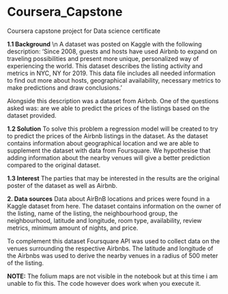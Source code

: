 # Coursera_Capstone
Coursera capstone project for Data science certificate

**1.1	Background** \n
A dataset was posted on Kaggle with the following description:
‘Since 2008, guests and hosts have used Airbnb to expand on traveling possibilities and present more unique, personalized way of experiencing the world. This dataset describes the listing activity and metrics in NYC, NY for 2019. This data file includes all needed information to find out more about hosts, geographical availability, necessary metrics to make predictions and draw conclusions.’

Alongside this description was a dataset from Airbnb. One of the questions asked was:  are we able to predict the prices of the listings based on the dataset provided. 

**1.2	Solution**
To solve this problem a regression model will be created to try to predict the prices of the Airbnb listings in the dataset. As the dataset contains information about geographical location and we are able to supplement the dataset with data from Foursquare. We hypothesise that adding information about the nearby venues will give a better prediction compared to the original dataset.

**1.3 Interest**
The parties that may be interested in the results are the original poster of the dataset as well as Airbnb.


**2. Data sources**
Data about AirBnB locations and prices were found in a Kaggle dataset from here.  The dataset contains information on the owner of the listing, name of the listing, the neighbourhood group, the neighbourhood, latitude and longitude, room type, availability, review metrics, minimum amount of nights, and price.

To complement this dataset Foursquare API was used to collect data on the venues surrounding the respective Airbnbs. The latitude and longitude of the Airbnbs was used to derive the nearby venues in a radius of 500 meter of the listing.


**NOTE:** The folium maps are not visible in the notebook but at this time i am unable to fix this. The code however does work when you execute it.
